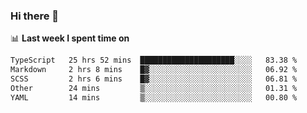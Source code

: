 ### Hi there 👋

<!--
**DBvc/DBvc** is a ✨ _special_ ✨ repository because its `README.md` (this file) appears on your GitHub profile.

Here are some ideas to get you started:

- 🔭 I’m currently working on ...
- 🌱 I’m currently learning ...
- 👯 I’m looking to collaborate on ...
- 🤔 I’m looking for help with ...
- 💬 Ask me about ...
- 📫 How to reach me: ...
- 😄 Pronouns: ...
- ⚡ Fun fact: ...
-->

📊 **Last week I spent time on**
<!--START_SECTION:waka-->

```txt
TypeScript   25 hrs 52 mins  █████████████████████░░░░   83.38 %
Markdown     2 hrs 8 mins    █▓░░░░░░░░░░░░░░░░░░░░░░░   06.92 %
SCSS         2 hrs 6 mins    █▓░░░░░░░░░░░░░░░░░░░░░░░   06.81 %
Other        24 mins         ▒░░░░░░░░░░░░░░░░░░░░░░░░   01.31 %
YAML         14 mins         ▒░░░░░░░░░░░░░░░░░░░░░░░░   00.80 %
```

<!--END_SECTION:waka-->
